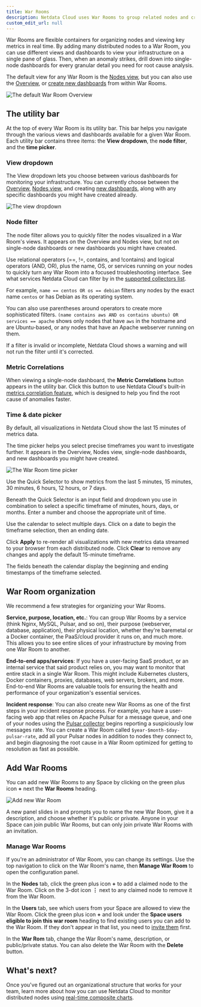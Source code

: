 ```yaml
---
title: War Rooms
description: Netdata Cloud uses War Rooms to group related nodes and create insightful composite dashboards based on their aggregate health and performance.
custom_edit_url: null
---
```


War Rooms are flexible containers for organizing nodes and viewing key metrics in real time. By adding many distributed
nodes to a War Room, you can use different views and dashboards to view your infrastructure on a single pane of glass.
Then, when an anomaly strikes, drill down into single-node dashboards for every granular detail you need for root cause
analysis.

The default view for any War Room is the [Nodes view](/docs/cloud/visualize/nodes), but you can also use the
[Overview](/docs/cloud/visualize/overview), or [create new dashboards](/docs/cloud/visualize/dashboards) from within War
Rooms.

![The default War Room
Overview](https://user-images.githubusercontent.com/1153921/95790534-6559a900-0c94-11eb-8002-3da831caee93.png)

## The utility bar

At the top of every War Room is its utility bar. This bar helps you navigate through the various views and dashboards
available for a given War Room. Each utility bar contains three items: the **View dropdown**, the **node filter**, and
the **time picker**.

### View dropdown

The View dropdown lets you choose between various dashboards for monitoring your infrastructure. You can currently
choose between the [Overview](/docs/cloud/visualize/overview), [Nodes view](/docs/cloud/visualize/nodes), and creating
[new dashboards](/docs/cloud/visualize/dashboards), along with any specific dashboards you might have created already.

![The view
dropdown](https://user-images.githubusercontent.com/1153921/95790189-c6cd4800-0c93-11eb-9abb-8855bf3bc1bf.png)

### Node filter

The node filter allows you to quickly filter the nodes visualized in a War Room's views. It appears on the Overview and
Nodes view, but not on single-node dashboards or new dashboards you might have created.

Use relational operators (==, !=, contains, and !contains) and logical operators (AND, OR), plus the name, OS, or
services running on your nodes to quickly turn any War Room into a focused troubleshooting interface. See what services
Netdata Cloud can filter by in the [supported collectors list](/docs/agent/collectors/collectors).

For example, `name == centos OR os == debian` filters any nodes by the exact name `centos` or has Debian as its
operating system.

You can also use parentheses around operators to create more sophisticated filters. `(name contains aws AND os contains
ubuntu) OR services == apache` shows only nodes that have `aws` in the hostname and are Ubuntu-based, or any nodes that
have an Apache webserver running on them.

If a filter is invalid or incomplete, Netdata Cloud shows a warning and will not run the filter until it's corrected.

### Metric Correlations

When viewing a single-node dashboard, the **Metric Correlations** button appears in the utility bar. Click this button
to use Netdata Cloud's built-in [metrics correlation feature](/docs/cloud/insights/metric-correlations), which is
designed to help you find the root cause of anomalies faster.

### Time & date picker

By default, all visualizations in Netdata Cloud show the last 15 minutes of metrics data.

The time picker helps you select precise timeframes you want to investigate further. It appears in the Overview, Nodes
view, single-node dashboards, and new dashboards you might have created.

![The War Room time
picker](https://user-images.githubusercontent.com/1153921/95792666-d8fdb500-0c98-11eb-9fe8-23838d67b666.png)

Use the Quick Selector to show metrics from the last 5 minutes, 15 minutes, 30 minutes, 6 hours, 12 hours, or 7
days.

Beneath the Quick Selector is an input field and dropdown you use in combination to select a specific timeframe of
minutes, hours, days, or months. Enter a number and choose the appropriate unit of time.

Use the calendar to select multiple days. Click on a date to begin the timeframe selection, then an ending date.

Click **Apply** to re-render all visualizations with new metrics data streamed to your browser from each distributed
node. Click **Clear** to remove any changes and apply the default 15-minute timeframe.

The fields beneath the calendar display the beginning and ending timestamps of the timeframe selected.

## War Room organization

We recommend a few strategies for organizing your War Rooms.

**Service, purpose, location, etc.**: You can group War Rooms by a service (think Nginx, MySQL, Pulsar, and so on),
their purpose (webserver, database, application), their physical location, whether they're baremetal or a Docker
container, the PaaS/cloud provider it runs on, and much more. This allows you to see entire slices of your
infrastructure by moving from one War Room to another.

**End-to-end apps/services**: If you have a user-facing SaaS product, or an internal service that said product relies
on, you may want to monitor that entire stack in a single War Room. This might include Kubernetes clusters, Docker
containers, proxies, databases, web servers, brokers, and more. End-to-end War Rooms are valuable tools for ensuring the
health and performance of your organization's essential services.

**Incident response**: You can also create new War Rooms as one of the first steps in your incident response process.
For example, you have a user-facing web app that relies on Apache Pulsar for a message queue, and one of your nodes
using the [Pulsar collector](/docs/agent/collectors/go.d.plugin/modules/pulsar) begins reporting a suspiciously low
messages rate. You can create a War Room called `$year-$month-$day-pulsar-rate`, add all your Pulsar nodes in addition
to nodes they connect to, and begin diagnosing the root cause in a War Room optimized for getting to resolution as fast
as possible.

## Add War Rooms

You can add new War Rooms to any Space by clicking on the green plus icon **+** next the **War Rooms** heading.

![Add new War Room](https://user-images.githubusercontent.com/1153921/95792870-2da13000-0c99-11eb-93cf-aab666204920.png)

A new panel slides in and prompts you to name the new War Room, give it a description, and choose whether it's public or
private. Anyone in your Space can join public War Rooms, but can only join private War Rooms with an invitation.

### Manage War Rooms

If you're an administrator of War Room, you can change its settings. Use the top navigation to click on the War Room's
name, then **Manage War Room** to open the configuration panel.

In the **Nodes** tab, click the green plus icon **+** to add a claimed node to the War Room. Click on the 3-dot icon
**⋮** next to any claimed node to remove it from the War Room.

In the **Users** tab, see which users from your Space are allowed to view the War Room. Click the green plus icon **+**
and look under the **Space users eligible to join this war room** heading to find existing users you can add to the War
Room. If they don't appear in that list, you need to [invite them](/docs/cloud/manage/invite-your-team) first.

In the **War Rom** tab, change the War Room's name, description, or public/private status. You can also delete the War
Room with the **Delete** button.

## What's next?

Once you've figured out an organizational structure that works for your team, learn more about how you can use Netdata
Cloud to monitor distributed nodes using [real-time composite charts](/docs/cloud/visualize/overview).
